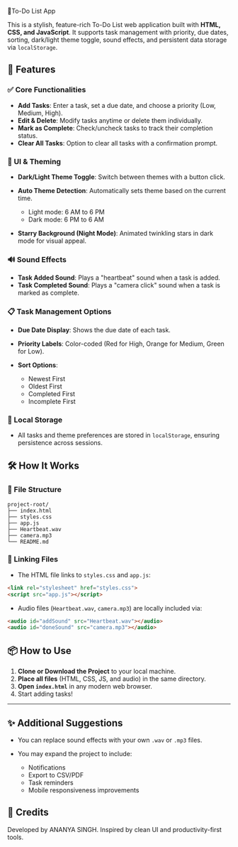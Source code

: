 🌟To-Do List App

This is a stylish, feature-rich To-Do List web application built with **HTML, CSS, and JavaScript**. It supports task management with priority, due dates, sorting, dark/light theme toggle, sound effects, and persistent data storage via `localStorage`.


## 🚀 Features

### ✅ Core Functionalities

* **Add Tasks**: Enter a task, set a due date, and choose a priority (Low, Medium, High).
* **Edit & Delete**: Modify tasks anytime or delete them individually.
* **Mark as Complete**: Check/uncheck tasks to track their completion status.
* **Clear All Tasks**: Option to clear all tasks with a confirmation prompt.

### 🎨 UI & Theming

* **Dark/Light Theme Toggle**: Switch between themes with a button click.
* **Auto Theme Detection**: Automatically sets theme based on the current time.

  * Light mode: 6 AM to 6 PM
  * Dark mode: 6 PM to 6 AM
* **Starry Background (Night Mode)**: Animated twinkling stars in dark mode for visual appeal.

### 🔊 Sound Effects

* **Task Added Sound**: Plays a "heartbeat" sound when a task is added.
* **Task Completed Sound**: Plays a "camera click" sound when a task is marked as complete.

### 📋 Task Management Options

* **Due Date Display**: Shows the due date of each task.
* **Priority Labels**: Color-coded (Red for High, Orange for Medium, Green for Low).
* **Sort Options**:

  * Newest First
  * Oldest First
  * Completed First
  * Incomplete First

### 💾 Local Storage

* All tasks and theme preferences are stored in `localStorage`, ensuring persistence across sessions.

## 🛠 How It Works

### 📁 File Structure

```
project-root/
├── index.html
├── styles.css
├── app.js
├── Heartbeat.wav
├── camera.mp3
└── README.md
```

### 🔗 Linking Files

* The HTML file links to `styles.css` and `app.js`:

```html
<link rel="stylesheet" href="styles.css">
<script src="app.js"></script>
```

* Audio files (`Heartbeat.wav`, `camera.mp3`) are locally included via:

```html
<audio id="addSound" src="Heartbeat.wav"></audio>
<audio id="doneSound" src="camera.mp3"></audio>
```

## 📦 How to Use

1. **Clone or Download the Project** to your local machine.
2. **Place all files** (HTML, CSS, JS, and audio) in the same directory.
3. **Open `index.html`** in any modern web browser.
4. Start adding tasks!

---

## ✨ Additional Suggestions

* You can replace sound effects with your own `.wav` or `.mp3` files.
* You may expand the project to include:

  * Notifications
  * Export to CSV/PDF
  * Task reminders
  * Mobile responsiveness improvements

## 🧠 Credits

Developed by ANANYA SINGH. Inspired by clean UI and productivity-first tools.